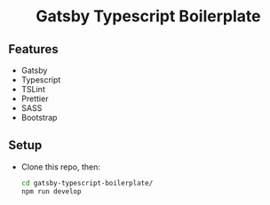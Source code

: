 <h1 align="center">
  Gatsby Typescript Boilerplate
</h1>

## Features

- Gatsby
- Typescript
- TSLint
- Prettier
- SASS
- Bootstrap

## Setup

- Clone this repo, then:

  ```sh
  cd gatsby-typescript-boilerplate/
  npm run develop
  ```
